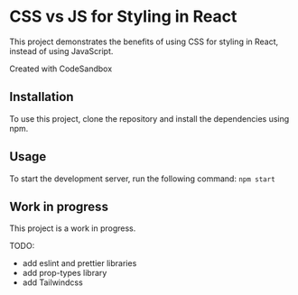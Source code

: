 # CSS vs JS for Styling in React
This project demonstrates the benefits of using CSS for styling in React, instead of using 
JavaScript.

Created with CodeSandbox

## Installation
To use this project, clone the repository and install the dependencies using npm.

## Usage
To start the development server, run the following command: `npm start`

## Work in progress
This project is a work in progress.

TODO:
- add eslint and prettier libraries
- add prop-types library
- add Tailwindcss
